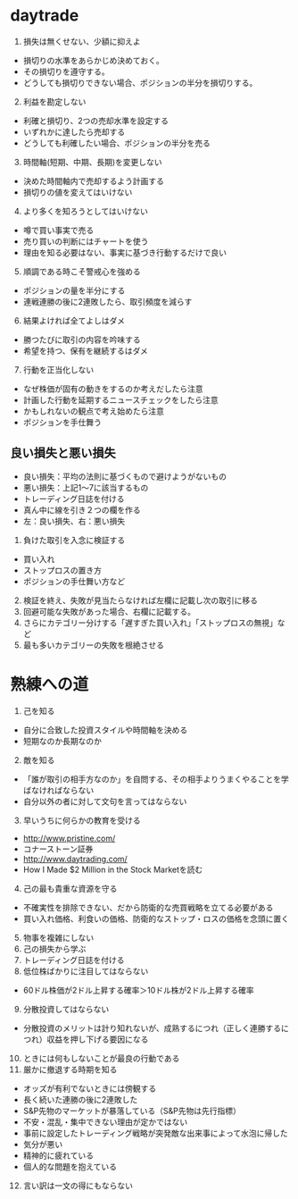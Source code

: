 # daytrade
1. 損失は無くせない、少額に抑えよ
 * 損切りの水準をあらかじめ決めておく。
 * その損切りを遵守する。
 * どうしても損切りできない場合、ポジションの半分を損切りする。
2. 利益を勘定しない
 * 利確と損切り、2つの売却水準を設定する
 * いずれかに達したら売却する
 * どうしても利確したい場合、ポジションの半分を売る
3. 時間軸(短期、中期、長期)を変更しない
 * 決めた時間軸内で売却するよう計画する
 * 損切りの値を変えてはいけない
4. より多くを知ろうとしてはいけない
 * 噂で買い事実で売る
 * 売り買いの判断にはチャートを使う
 * 理由を知る必要はない、事実に基づき行動するだけで良い
5. 順調である時こそ警戒心を強める
 * ポジションの量を半分にする
 * 連戦連勝の後に2連敗したら、取引頻度を減らす
6. 結果よければ全てよしはダメ
 * 勝つたびに取引の内容を吟味する
 * 希望を持つ、保有を継続するはダメ
7. 行動を正当化しない
 * なぜ株価が固有の動きをするのか考えだしたら注意
 * 計画した行動を延期するニュースチェックをしたら注意
 * かもしれないの観点で考え始めたら注意
 * ポジションを手仕舞う
 
## 良い損失と悪い損失
* 良い損失：平均の法則に基づくもので避けようがないもの
* 悪い損失：上記1～7に該当するもの
* トレーディング日誌を付ける
 * 真ん中に線を引き２つの欄を作る
 * 左：良い損失、右：悪い損失
 
1. 負けた取引を入念に検証する
 * 買い入れ
 * ストップロスの置き方
 * ポジションの手仕舞い方など
2. 検証を終え、失敗が見当たらなければ左欄に記載し次の取引に移る
3. 回避可能な失敗があった場合、右欄に記載する。
4. さらにカテゴリー分けする「遅すぎた買い入れ」「ストップロスの無視」など
5. 最も多いカテゴリーの失敗を根絶させる

# 熟練への道
1. 己を知る
 * 自分に合致した投資スタイルや時間軸を決める
 * 短期なのか長期なのか
2. 敵を知る
 * 「誰が取引の相手方なのか」を自問する、その相手よりうまくやることを学ばなければならない
 * 自分以外の者に対して文句を言ってはならない
3. 早いうちに何らかの教育を受ける
 * http://www.pristine.com/
 * コナーストーン証券
 * http://www.daytrading.com/
 * How I Made $2 Million in the Stock Marketを読む
4. 己の最も貴重な資源を守る
 * 不確実性を排除できない、だから防衛的な売買戦略を立てる必要がある
 * 買い入れ価格、利食いの価格、防衛的なストップ・ロスの価格を念頭に置く
5. 物事を複雑にしない
6. 己の損失から学ぶ
7. トレーディング日誌を付ける
8. 低位株ばかりに注目してはならない
 * 60ドル株価が2ドル上昇する確率＞10ドル株が2ドル上昇する確率
9. 分散投資してはならない
 * 分散投資のメリットは計り知れないが、成熟するにつれ（正しく連勝するにつれ）収益を押し下げる要因になる
10. ときには何もしないことが最良の行動である
11. 厳かに撤退する時期を知る
 * オッズが有利でないときには傍観する
 * 長く続いた連勝の後に2連敗した
 * S&P先物のマーケットが暴落している（S&P先物は先行指標）
 * 不安・混乱・集中できない理由が定かではない
 * 事前に設定したトレーディング戦略が突発敵な出来事によって水泡に帰した
 * 気分が悪い
 * 精神的に疲れている
 * 個人的な問題を抱えている
12. 言い訳は一文の得にもならない
